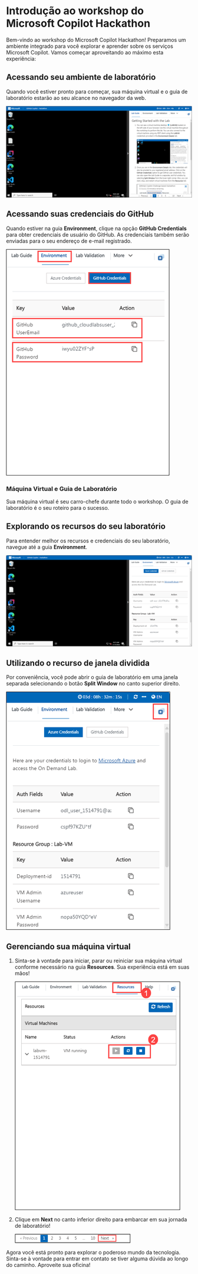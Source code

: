 # Introdução ao workshop do Microsoft Copilot Hackathon

Bem-vindo ao workshop do Microsoft Copilot Hackathon! Preparamos um ambiente integrado para você explorar e aprender sobre os serviços Microsoft Copilot. Vamos começar aproveitando ao máximo esta experiência:

## Acessando seu ambiente de laboratório

Quando você estiver pronto para começar, sua máquina virtual e o guia de laboratório estarão ao seu alcance no navegador da web.

![](../../media/github-hack-getting-1.png)

## Acessando suas credenciais do GitHub

Quando estiver na guia **Environment**, clique na opção **GitHub Credentials** para obter credenciais de usuário do GitHub.
As credenciais também serão enviadas para o seu endereço de e-mail registrado.

![](../../media/github-hack-getting-2.png)

### Máquina Virtual e Guia de Laboratório
 
Sua máquina virtual é seu carro-chefe durante todo o workshop. O guia de laboratório é o seu roteiro para o sucesso.
 
## Explorando os recursos do seu laboratório
 
Para entender melhor os recursos e credenciais do seu laboratório, navegue até a guia **Environment**.
 
![](../../media/github-hack-getting-3.png)
 
## Utilizando o recurso de janela dividida
 
Por conveniência, você pode abrir o guia de laboratório em uma janela separada selecionando o botão **Split Window** no canto superior direito.
 
![](../../media/github-hack-getting-4.png)

## Gerenciando sua máquina virtual
 
1. Sinta-se à vontade para iniciar, parar ou reiniciar sua máquina virtual conforme necessário na guia **Resources**. Sua experiência está em suas mãos!
 
    ![](../../media/github-hack-getting-5.png)

 
1. Clique em **Next** no canto inferior direito para embarcar em sua jornada de laboratório!
 
    ![](../../media/github-hack-getting-6.png)
 
Agora você está pronto para explorar o poderoso mundo da tecnologia. Sinta-se à vontade para entrar em contato se tiver alguma dúvida ao longo do caminho. Aproveite sua oficina!